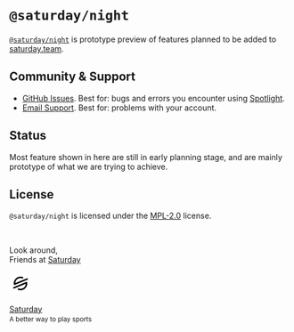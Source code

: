 <!-- <img src="packages/web/static/banner/welcome-sm.png"> -->

# `@saturday/night`

[`@saturday/night`](https://night.saturday.team) is prototype preview of features planned to be added to [saturday.team](https://saturday.team).

<!-- <div>
<img width="32%" src="packages/web/static/banner/glance.png">
<img width="32%" src="packages/web/static/banner/feeds.png">
<img width="32%" src="packages/web/static/banner/account.png">
</div> -->

<!-- ## Features

**Glance** - a clutter-free, easy to read news feed that you can swipe through.

**Feeds** - a optimised for speed collection of news articles, so you can get the latest news in a jiffy.

**Dashboard** - a one stop place to view all your activities and preferences -->

## Community & Support

- [GitHub Issues](https://github.com/d-exclaimation/spotlight/issues). Best for: bugs and errors you encounter using [Spotlight](https://spotlight/d-exclaimation.me).
- [Email Support](mailto:vincent@d-exclaimation.me). Best for: problems with your account.

## Status

Most feature shown in here are still in early planning stage, and are mainly prototype of what we are trying to achieve.

## License

`@saturday/night` is licensed under the [MPL-2.0](/LICENSE) license.

<!-- ## Acknowledgements

Special thanks to these amazing projects which help power Spotlight:

- [Vercel](https://vercel.com) for hosting the frontend and edge functions
- [Railway](https://railway.app) for hosting the backend and database
- [SvelteKit](https://kit.svelte.dev) for the frontend framework
- [tRPC](https://trpc.io) for the backend framework -->

<br/>

Look around,<br/>
Friends at [Saturday](https://saturday.team)
  
<img width="8%" src="/public/saturday.png"> 

[Saturday](https://saturday.team)<br/>
<small>A better way to play sports</small>
